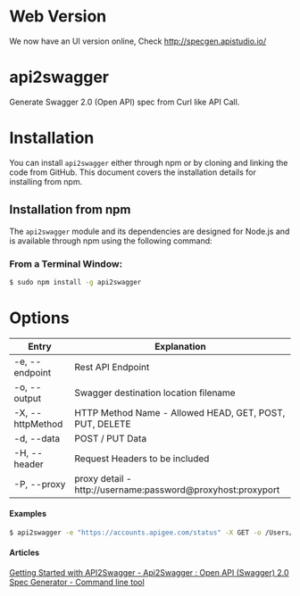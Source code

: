 # Web Version

We now have an UI version online, Check http://specgen.apistudio.io/

# api2swagger

Generate Swagger 2.0 (Open API) spec from Curl like API Call.

# Installation

You can install `api2swagger` either through npm or by cloning and linking the code from GitHub.  This document covers the installation details for installing from npm.

## Installation from npm

The `api2swagger` module and its dependencies are designed for Node.js and is available through npm using the following command:

### From a Terminal Window:
```bash
$ sudo npm install -g api2swagger
```

# Options
| Entry | Explanation |
| ----- | ----------- |
| -e, --endpoint | Rest API Endpoint |
| -o, --output | Swagger destination location filename |
| -X, --httpMethod | HTTP Method Name - Allowed HEAD, GET, POST, PUT, DELETE |
| -d, --data | POST / PUT Data |
| -H, --header | Request Headers to be included  |
| -P, --proxy | proxy detail - http://username:password@proxyhost:proxyport |

#### Examples

```bash
$ api2swagger -e "https://accounts.apigee.com/status" -X GET -o /Users/Anil/Desktop/sampleSwagger.json
```

#### Articles

<a href="https://community.apigee.com/articles/15397/api2swagger-open-api-swagger-20-spec-generator-fro.html">Getting Started with API2Swagger - Api2Swagger : Open API (Swagger) 2.0 Spec Generator - Command line tool</a>

